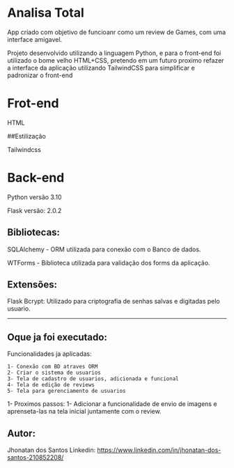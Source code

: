 # Analisa Total

App criado com objetivo de funcioanr como um review de Games, com uma interface amigavel.

Projeto desenvolvido utilizando a linguagem Python, e para o front-end foi utilizado o bome  velho HTML+CSS, pretendo em um futuro proximo refazer a interface da
aplicação utilizando TailwindCSS para simplificar e padronizar o front-end

# Frot-end

HTML

##Estilização

Tailwindcss

# Back-end

Python versão 3.10

Flask versão: 2.0.2

## Bibliotecas:

SQLAlchemy - ORM utilizada para conexão com o Banco de dados.

WTForms - Biblioteca utilizada para validação dos forms da aplicação.

## Extensões:

Flask Bcrypt: Utilizado para criptografia de senhas salvas e digitadas pelo usuario.

-----
## Oque ja foi executado:

Funcionalidades ja aplicadas:

    1- Conexão com BD atraves ORM
    2- Criar o sistema de usuarios 
    3- Tela de cadastro de usuarios, adicionada e funcional
    4- Tela de edição de reviews
    5- Tela para gerenciamento de usuarios

1- Proximos passos:
    1- Adicionar a funcionalidade de envio de imagens e aprenseta-las na tela inicial juntamente com o review.
    


## Autor:
Jhonatan dos Santos
Linkedin: https://www.linkedin.com/in/jhonatan-dos-santos-210852208/


  

